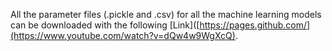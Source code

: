 All the parameter files (.pickle and .csv) for all the machine learning models can be downloaded with the following [Link]([https://pages.github.com/](https://www.youtube.com/watch?v=dQw4w9WgXcQ). 
